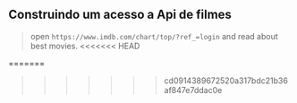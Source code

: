 

## Construindo um acesso a Api de filmes



> open `https://www.imdb.com/chart/top/?ref_=login` and read about best movies.
<<<<<<< HEAD

=======
>>>>>>> cd0914389672520a317bdc21b36af847e7ddac0e
